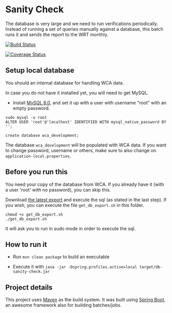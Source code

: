 # Sanity Check

The database is very large and we need to run verifications periodically. Instead of running a set of queries manually against a database, this batch runs it and sends the report to the WRT monthly.

[![Build Status](https://travis-ci.org/thewca/db-sanity-check.svg?branch=main)](https://travis-ci.org/github/thewca/db-sanity-check)

[![Coverage Status](https://coveralls.io/repos/github/thewca/db-sanity-check/badge.svg?branch=main)](https://coveralls.io/github/thewca/db-sanity-check?branch=main)

## Setup local database

You should an internal database for handling WCA data.

In case you do not have it installed yet, you will need to get MySQL.

* Install [MySQL 8.0](https://dev.mysql.com/doc/refman/8.0/en/linux-installation.html), and set it up with a user with username "root" with an empty password.

```
sudo mysql -u root
ALTER USER 'root'@'localhost' IDENTIFIED WITH mysql_native_password BY '';

create database wca_development;
```

The database `wca_development` will be populated with WCA data. If you want to change password, username or others, make sure to also change on `application-local.properties`.

## Before you run this

You need your copy of the database from WCA. If you already have it (with a user 'root' with no password), you can skip this.

Download [the latest export](https://www.worldcubeassociation.org/wst/wca-developer-database-dump.zip) and execute the sql (as stated in the last step). If you wish, you can execute the file `get_db_export.sh` in this folder.

```
chmod +x get_db_export.sh
./get_db_export.sh
```

It will ask you to run in sudo mode in order to execute the sql.

## How to run it

* Run `mvn clean package` to build an executable

* Execute it with `java -jar -Dspring.profiles.active=local target/db-sanity-check.jar`

## Project details

This project uses [Maven](https://maven.apache.org/) as the build system. It was built using [Spring Boot](https://spring.io/projects/spring-boot), an awesome framework also for building batches/jobs.

